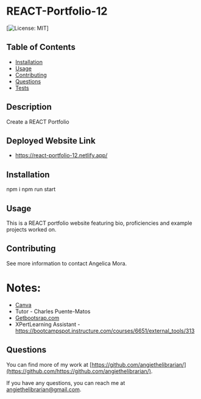 # REACT-Portfolio-12

[![License: MIT](https://img.shields.io/badge/License-MIT-yellow.svg)]

## Table of Contents

- [Installation](#installation)
- [Usage](#usage)
- [Contributing](#contributing)
- [Questions](#questions)
- [Tests](#tests)

## Description

Create a REACT Portfolio

## Deployed Website Link

- https://react-portfolio-12.netlify.app/

## Installation

npm i
npm run start

## Usage

This is a REACT portfolio website featuring bio, proficiencies and example projects worked on.

## Contributing

See more information to contact Angelica Mora.

# Notes: 
- [Canva](https://www.canva.com)
- Tutor - Charles Puente-Matos
- [Getbootsrap.com](https://getbootstrap.com)
- XPertLearning Assistant - https://bootcampspot.instructure.com/courses/6651/external_tools/313


## Questions

You can find more of my work at [https://github.com/angiethelibrarian/](https://github.com/https://github.com/angiethelibrarian/).

If you have any questions, you can reach me at [angiethelibrarian@gmail.com](mailto:angiethelibrarian@gmail.com).